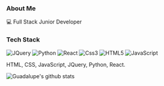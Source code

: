 ### About Me

:computer: Full Stack Junior Developer




### Tech Stack

![JQuery](https://img.shields.io/badge/-jquery-black?style=flat-square&logo=jquery) ![Python](https://img.shields.io/badge/-python-blue?style=flat-square&logo=Python&logoColor=white) ![React](https://img.shields.io/badge/-react-blue?style=flat-square&logo=React&logoColor=white)  ![Css3](https://img.shields.io/badge/-css3-blue?style=flat-square&logo=Css3&logoColor=white) ![HTML5](https://img.shields.io/badge/-html5-orange?style=flat-square&logo=HTML5&logoColor=white) ![JavaScript](https://img.shields.io/badge/-javascript-yellow?style=flat-square&logo=JavaScript&logoColor=white)


HTML, CSS, JavaScript, JQuery, Python, React.





![Guadalupe's github stats](https://github-readme-stats.vercel.app/api?username=ashbrith&show_icons=true&theme=cobalt&hide=contribs,prs)
